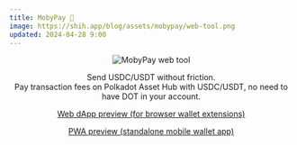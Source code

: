 ```yaml
---
title: MobyPay 🐋
image: https://shih.app/blog/assets/mobypay/web-tool.png
updated: 2024-04-28 9:00
---
```


<p align="center">
<img src="https://shih.app/blog/assets/mobypay/web-tool.png" alt="MobyPay web tool"/>
<p align="center">Send USDC/USDT without friction. <br/> Pay transaction fees on Polkadot Asset Hub with USDC/USDT, no need to have DOT in your account.</p>
<p align="center"><a href="https://shih.app/mobypay-web">Web dApp preview (for browser wallet extensions)</a></p>
<p align="center"><a href="https://mobypay.pwa.shih.app">PWA preview (standalone mobile wallet app)</a></p>
</p>
